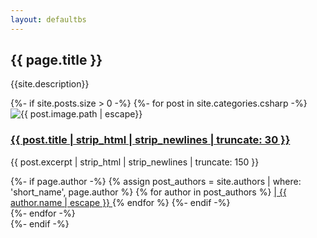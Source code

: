 ```yaml
---
layout: defaultbs
---
```


<div class="breadcrumbs">
    <div class="container">
        <h2>{{ page.title }}</h2>
        <p>{{site.description}} </p>
    </div>
</div>

<section id="courses" class="courses">
    <div class="container">
        <div class="row">
            {%- if site.posts.size > 0 -%}
            {%- for post in site.categories.csharp -%}
            <div class="col-lg-4 col-md-6 d-flex align-items-stretch">
                <div class="course-item">
                    <img src="{{ post.image.path | escape}}" loading="lazy" class="img-fluid"
                        alt="{{ post.image.path | escape}}">
                    <div class="course-content">
                        <h3><a title="{{ post.title | escape}}"
                                href="{{ post.url | relative_url }}">{{ post.title | strip_html | strip_newlines | truncate: 30 }}</a>
                        </h3>
                        <p>{{ post.excerpt | strip_html | strip_newlines | truncate: 150 }} </p>
                        <div class="trainer d-flex justify-content-between align-items-center">
                            <div class="trainer-profile d-flex align-items-center">
                                {%- if page.author -%}
                                {% assign post_authors = site.authors | where: 'short_name', page.author %}
                                {% for author in post_authors %}
                                <a href="{{ author.url }}">
                                    | <span itemprop="author" itemscope itemtype="http://schema.org/Person">
                                        <span itemprop="name">{{ author.name | escape }}</span></span>
                                </a>
                                {% endfor %}
                                {%- endif -%}
                            </div>
                        </div>
                    </div>
                </div>
            </div>
            {%- endfor -%}
        </div>
        {%- endif -%}
    </div>
</section>